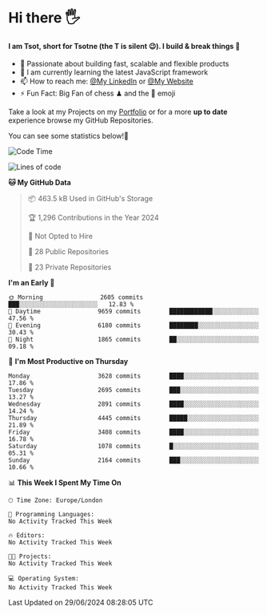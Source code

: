 # Hi there :raised_hand_with_fingers_splayed:
#### I am Tsot, short for Tsotne (the T is silent :wink:). I build & break things :space_invader:
- :telescope: Passionate about building fast, scalable and flexible products
- :seedling: I am currently learning the latest JavaScript framework 
- :mailbox: How to reach me: [@My LinkedIn](https://www.linkedin.com/in/tsotne-gvadzabia/) or [@My Website](https://tsotne.co.uk/contact)
- :zap: Fun Fact: Big Fan of chess ♟ and the 👾 emoji

Take a look at my Projects on my [Portfolio](https://tsotne.co.uk/) or for a more **up to date** experience browse my GitHub Repositories.

You can see some statistics below!:space_invader:
<!--START_SECTION:waka-->
![Code Time](http://img.shields.io/badge/Code%20Time-761%20hrs%202%20mins-blue)

![Lines of code](https://img.shields.io/badge/From%20Hello%20World%20I%27ve%20Written-6.7%20million%20lines%20of%20code-blue)

**🐱 My GitHub Data** 

> 📦 463.5 kB Used in GitHub's Storage 
 > 
> 🏆 1,296 Contributions in the Year 2024
 > 
> 🚫 Not Opted to Hire
 > 
> 📜 28 Public Repositories 
 > 
> 🔑 23 Private Repositories 
 > 
**I'm an Early 🐤** 

```text
🌞 Morning                2605 commits        ███░░░░░░░░░░░░░░░░░░░░░░   12.83 % 
🌆 Daytime                9659 commits        ████████████░░░░░░░░░░░░░   47.56 % 
🌃 Evening                6180 commits        ████████░░░░░░░░░░░░░░░░░   30.43 % 
🌙 Night                  1865 commits        ██░░░░░░░░░░░░░░░░░░░░░░░   09.18 % 
```
📅 **I'm Most Productive on Thursday** 

```text
Monday                   3628 commits        ████░░░░░░░░░░░░░░░░░░░░░   17.86 % 
Tuesday                  2695 commits        ███░░░░░░░░░░░░░░░░░░░░░░   13.27 % 
Wednesday                2891 commits        ████░░░░░░░░░░░░░░░░░░░░░   14.24 % 
Thursday                 4445 commits        █████░░░░░░░░░░░░░░░░░░░░   21.89 % 
Friday                   3408 commits        ████░░░░░░░░░░░░░░░░░░░░░   16.78 % 
Saturday                 1078 commits        █░░░░░░░░░░░░░░░░░░░░░░░░   05.31 % 
Sunday                   2164 commits        ███░░░░░░░░░░░░░░░░░░░░░░   10.66 % 
```


📊 **This Week I Spent My Time On** 

```text
🕑︎ Time Zone: Europe/London

💬 Programming Languages: 
No Activity Tracked This Week

🔥 Editors: 
No Activity Tracked This Week

🐱‍💻 Projects: 
No Activity Tracked This Week

💻 Operating System: 
No Activity Tracked This Week
```


 Last Updated on 29/06/2024 08:28:05 UTC
<!--END_SECTION:waka-->
